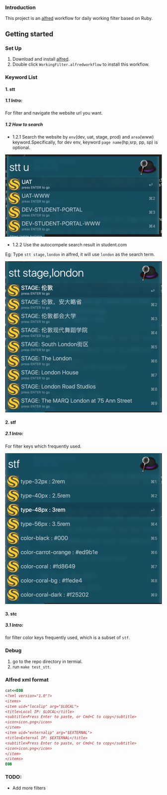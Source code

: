 ### Introduction

This project is an [alfred](https://www.alfredapp.com/) workflow for daily working filter based on Ruby.

## Getting started
### Set Up

1. Download and install [alfred](https://www.alfredapp.com/).
2. Double click `WorkingFilter.alfredworkflow` to install this workflow.


### Keyword List

#### 1. stt

##### 1.1 Intro: 

For filter and navigate the website url you want.

##### 1.2 How to search

- 1.2.1 Search the website by `env`(dev, uat, stage, prod) and `area`(www) keyword.Specifically, for dev env, keyword `page name`(hp,srp, pp, sp) is optional.

![alt text](https://raw.githubusercontent.com/joeeeeey/alfred_daily_filter/master/assets/images/stt1.png)

- 1.2.2 Use the autocompele search result in student.com

Eg: Type `stt stage,london` in alfred, it will use `london` as the search term.

![alt text](https://raw.githubusercontent.com/joeeeeey/alfred_daily_filter/master/assets/images/stt2.png)

#### 2. stf
##### 2.1 Intro: 

For filter keys which frequently used.

![alt text](https://raw.githubusercontent.com/joeeeeey/alfred_daily_filter/master/assets/images/stf.png)

#### 3. stc 
##### 3.1 Intro: 

for filter color keys frequently used, which is a subset of `stf`.

### Debug
1. go to the repo directory in termial.
2. run `make test_stt`.

### Alfred xml format
```ruby
cat<<EOB
<?xml version="1.0"?>
<items>
<item uid="localip" arg="$LOCAL">
<title>Local IP: $LOCAL</title>
<subtitle>Press Enter to paste, or Cmd+C to copy</subtitle>
<icon>icon.png</icon>
</item>
<item uid="externalip" arg="$EXTERNAL">
<title>External IP: $EXTERNAL</title>
<subtitle>Press Enter to paste, or Cmd+C to copy</subtitle>
<icon>icon.png</icon>
</item>
</items>
EOB
```

### TODO:

* Add more filters
